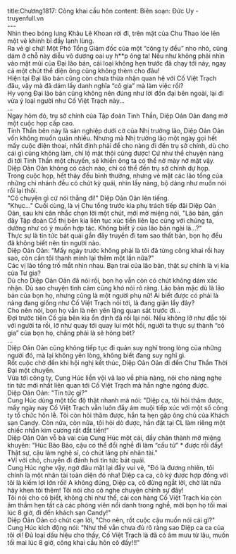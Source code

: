 title:Chương1817: Công khai cầu hôn
content:
Biên soạn: Đức Uy - truyenfull.vn<br>---<br>Nhìn theo bóng lưng Khâu Lê Khoan rời đi, trên mặt của Chu Thao lóe lên một vẻ khinh bỉ đầy lạnh lùng.<br>Ra vẻ gì chứ! Một Phó Tổng Giám đốc của một “công ty đểu” nho nhỏ, cũng dám ở chỗ này diễu võ dương oai uy h**p ông ta! Nếu như không phải nhìn vào mặt mũi của Đại lão bản, cái loại không hẹn trước đã chạy tới này, ngay cả một chút thể diện ông cũng không thèm cho đâu!<br>Hiện tại Đại lão bản cũng còn chưa thừa nhận quan hệ với Cố Việt Trạch đâu, vậy mà đã dám lấy danh nghĩa “cô gia” mà làm việc rồi?<br>Hy vọng Đại lão bản cũng không nên đúng như lời đồn đại bên ngoài, lại đi vừa ý loại người như Cố Việt Trạch này...<br>...<br>Ngay hôm đó, trụ sở chính của Tập đoàn Tinh Thần, Diệp Oản Oản đang mở một cuộc họp cấp cao.<br>Tinh Thần bên này là sản nghiệp dưới cờ của Nhị trưởng lão, Diệp Oản Oản vốn không muốn quản nhiều. Nhưng mà Nhị trưởng lão một ngày gọi hết mấy cuộc điện thoại, nhất định phải để cho nàng đi đến trụ sở chính, dù cho cái gì cũng không làm, chỉ lộ mặt thôi cũng được! Cứ như thể chuyện nàng đi tới Tinh Thần một chuyến, sẽ khiến ông ta có thể nở mày nở mặt vậy.<br>Diệp Oản Oản không có cách nào, chỉ có thể đến trụ sở chính dự họp.<br>Trong cuộc họp, hết thảy đều bình thường, nhưng vẻ mặt các lão tổng của những chi nhánh đều có chút kỳ quái, nhìn lấy nàng, bộ dáng như muốn nói rồi lại thôi.<br>"Có chuyện gì cứ nói thẳng đi!" Diệp Oản Oản lên tiếng.<br>"Khục..." Cuối cùng, là vị Chu tổng trước kia phụ trách tiếp đãi Diệp Oản Oản, sau khi cân nhắc chọn lời một chút, mới mở miệng nói, "Lão bản, gần đây Tập đoàn Cố thị bên kia liên tục xúc tiến liên lạc cùng với chúng ta, dường như có ý muốn hợp tác. Không biết ý của lão bản ngài là…?"<br>Thực sự là tin tức bát quái gần đây truyền đi tam sao thất bản, bọn họ đều đã không biết nên tin người nào.<br>Diệp Oản Oản: "Mấy ngày trước không phải là tôi đã từng công khai rồi hay sao, còn cần tôi thanh minh lại thêm một lần nữa?"<br>Các vị lão tổng trố mắt nhìn nhau. Bạn trai của lão bản, thật sự chính là vị kia của Tư gia?<br>Dù cho Diệp Oản Oản đã nói rồi, bọn họ vẫn còn có chút không dám xác nhận. Dù sao chuyện tình cảm cũng khó nói rõ ràng. Lão bản mặc dù là lão bản của bọn họ, nhưng cũng là một người phụ nữ! Ai biết được có phải là nàng đang giống như Cố Việt Trạch nói tới, là đang giận lẩy đây?<br>Cho nên nói, bọn họ vẫn là nên yên lặng quan sát trước đi…<br>Đợi trước tiên Cố gia bên kia ổn định đã rồi lại nói. Nếu không lỡ như đắc tội với người ta rồi, lỡ như quay tới quay lui một hồi, người ta thực sự thành “cô gia” của bọn họ, chẳng phải là sẽ hỏng bét?<br>...<br>Diệp Oản Oản cũng không tiếp tục đi quản suy nghĩ trong lòng của những người đó, mà lại không yên lòng, không biết đang suy nghĩ gì.<br>Rốt cuộc chờ đến khi hội nghị kết thúc, Diệp Oản Oản đi đến Chư Thần Thời Đại một chuyến.<br>Vừa tới công ty, Cung Húc liền vội vã lao về phía nàng, nói cho nàng nghe tin tức mới nhất liên quan tới Cố Việt Trạch mà hắn nghe ngóng được.<br>Diệp Oản Oản: "Tin tức gì?"<br>Cung Húc dùng một tốc độ thật nhanh mà nói: "Diệp ca, tôi hỏi thăm được, mấy ngày nay Cố Việt Trạch vẫn luôn đầy ám muội tiếp xúc với một số công ty tổ chức hôn lễ. Tôi còn hỏi thăm được, hắn ta hẹn gặp ông chủ của Khách sạn Candy. Còn nữa, còn nữa, tôi hỏi dò được, hắn đặt tại CL làm riêng một chiếc nhẫn kim cương rất đắt tiền!"<br>Diệp Oản Oản vỗ bả vai của Cung Húc một cái, đầy chân thành mở miệng khuyên: "Húc Bảo Bảo, cậu có thể đổi nghề đi làm “cẩu tử” * được rồi đấy! Thật sự, cậu làm nghệ sĩ, có chút lãng phí nhân tài."<br>*Ví với chó, chuyên đi đánh hơi tin tức bát quái.<br>Cung Húc nghe vậy, ngờ đâu mặt lại đầy vui vẻ, "Đó là đương nhiên, tôi chính là một nhân tài toàn diện đó nha! Diệp ca ca, cô ký được hợp đồng với tôi là kiếm lợi lớn rồi! A không đúng, Diệp ca, cô đừng ngắt lời, chờ lát nữa hãy khen tôi thêm! Tôi nói cho cô nghe chuyện chính sự đây!<br>Tôi nói cho cô biết, không chỉ như thế, cái con hàng Cố Việt Trạch kia còn âm thầm hẹn tất cả các phóng viên nổi danh trong nghề, mời bọn họ tối mai lúc 8 giờ, đi đến khách sạn Candy!"<br>Diệp Oản Oản có chút cạn lời, "Cho nên, rốt cuộc cậu muốn nói cái gì?"<br>Cung Húc kích động nói: "Như thế vẫn chưa đủ rõ ràng sao Diệp ca ca của tôi ơi! Đủ loại dấu hiệu cho thấy, Cố Việt Trạch là đã có âm mưu từ lâu, muốn tối mai lúc 8 giờ, công khai cầu hôn cô đấy!!!"